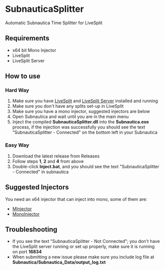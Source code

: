 # SubnauticaSplitter
Automatic Subnautica Time Splitter for LiveSplit

## Requirements
* x64 bit Mono Injector
* LiveSplit
* LiveSplit Server


## How to use
### Hard Way
1. Make sure you have [LiveSplit](http://livesplit.github.io/) and [LiveSplit Server](https://github.com/LiveSplit/LiveSplit.Server) installed and running
2. Make sure you don't have any splits set-up in LiveSplit
3. Make sure you have a mono injector, suggested injectors are below
4. Open Subnautica and wait until you are in the main menu
5. Inject the compiled **SubnauticaSplitter.dll** into the **Subnautica.exe** process, if the injection was successfully you should see the text "SubnauticaSplitter - Connected" on the bottom left in your Subnautica

### Easy Way
1. Download the latest release from Releases
2. Follow steps **1**, **2** and **4** from above
3. Double-click **Inject.bat**, and you should see the text "SubnauticaSplitter - Connected" in subnautica

## Suggested Injectors
You need an x64 injector that can inject into mono, some of them are:
* [MInjector](https://github.com/EquiFox/MInjector)
* [MonoInjector](https://github.com/Michidu/MonoInjector)

## Troubleshooting
* If you see the text "SubnauticaSplitter - Not Connected"; you don't have the LiveSplit server running or set up properly, make sure it is running on port **16834**
* When submitting a new issue please make sure you include log file at **Subnautica/Subnautica_Data/output_log.txt**
